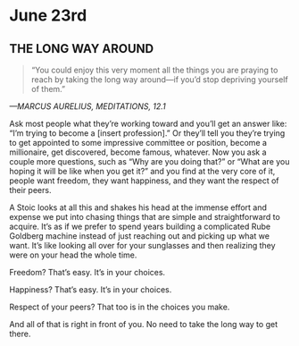 # June 23rd
## THE LONG WAY AROUND

> “You could enjoy this very moment all the things you are praying to reach by taking the long way around—if you’d stop depriving yourself of them.”

*—MARCUS AURELIUS, MEDITATIONS, 12.1*

Ask most people what they’re working toward and you’ll get an answer like: “I’m trying to become a [insert profession].” Or they’ll tell you they’re trying to get appointed to some impressive committee or position, become a millionaire, get discovered, become famous, whatever. Now you ask a couple more questions, such as “Why are you doing that?” or “What are you hoping it will be like when you get it?” and you find at the very core of it, people want freedom, they want happiness, and they want the respect of their peers.

A Stoic looks at all this and shakes his head at the immense effort and expense we put into chasing things that are simple and straightforward to acquire. It’s as if we prefer to spend years building a complicated Rube Goldberg machine instead of just reaching out and picking up what we want. It’s like looking all over for your sunglasses and then realizing they were on your head the whole time.

Freedom? That’s easy. It’s in your choices.

Happiness? That’s easy. It’s in your choices.

Respect of your peers? That too is in the choices you make.

And all of that is right in front of you. No need to take the long way to get there.

